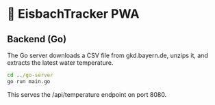 # 🌊 EisbachTracker PWA

## Backend (Go)

The Go server downloads a CSV file from gkd.bayern.de, unzips it, and extracts the latest water temperature.

```cmd
cd ../go-server
go run main.go
```

This serves the /api/temperature endpoint on port 8080.
